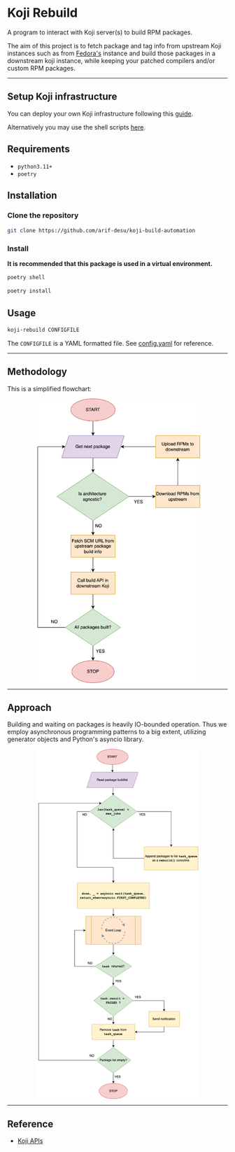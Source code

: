 # Koji Rebuild

A program to interact with Koji server(s) to build RPM packages.

The aim of this project is to fetch package and tag info from upstream Koji instances such as from [Fedora's](https://koji.fedoraproject.org/koji/) instance and build those packages in a downstream koji instance, while keeping your patched compilers and/or custom RPM packages.

---

## Setup Koji infrastructure

You can deploy your own Koji infrastructure following this [guide](https://docs.pagure.org/koji/server_howto/).

Alternatively you may use the shell scripts [here](https://github.com/arif-desu/koji-setup).

## Requirements
- `python3.11+`
- `poetry`

## Installation

### Clone the repository
```sh
git clone https://github.com/arif-desu/koji-build-automation
```
### Install
**It is recommended that this package is used in a virtual environment.**
```sh
poetry shell
```

```sh
poetry install
```

## Usage
```sh
koji-rebuild CONFIGFILE
```

The `CONFIGFILE` is a YAML formatted file. See [config.yaml](./config.yaml) for reference.

---

## Methodology

This is a simplified flowchart:

<p align="center">
<img src=assets/kojiauto_flow.png  style="height:650px" align="middle" >
</p>

---

## Approach

Building and waiting on packages is heavily IO-bounded operation. Thus we employ asynchronous programming patterns to a big extent, utilizing generator objects and Python's asyncio library.

<p align="center">
<img src=assets/koji_pythonrebuild.png style="height:800px" align="middle">
</p>

---

## Reference

- [Koji APIs](https://koji.fedoraproject.org/koji/api)
